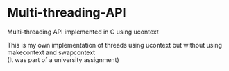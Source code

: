 # Multi-threading-API
Multi-threading API implemented in C using ucontext

This is my own implementation of threads using ucontext but without using makecontext and swapcontext  
(It was part of a university assignment)

